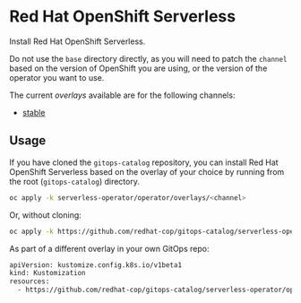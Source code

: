 # Red Hat OpenShift Serverless

Install Red Hat OpenShift Serverless.

Do not use the `base` directory directly, as you will need to patch the `channel` based on the version of OpenShift you are using, or the version of the operator you want to use.

The current *overlays* available are for the following channels:

* [stable](operator/overlays/stable)

## Usage

If you have cloned the `gitops-catalog` repository, you can install Red Hat OpenShift Serverless based on the overlay of your choice by running from the root (`gitops-catalog`) directory.

```sh
oc apply -k serverless-operator/operator/overlays/<channel>
```

Or, without cloning:

```sh
oc apply -k https://github.com/redhat-cop/gitops-catalog/serverless-operator/operator/overlays/<channel>
```

As part of a different overlay in your own GitOps repo:

```sh
apiVersion: kustomize.config.k8s.io/v1beta1
kind: Kustomization
resources:
  - https://github.com/redhat-cop/gitops-catalog/serverless-operator/operator/overlays/<channel>?ref=main
```
